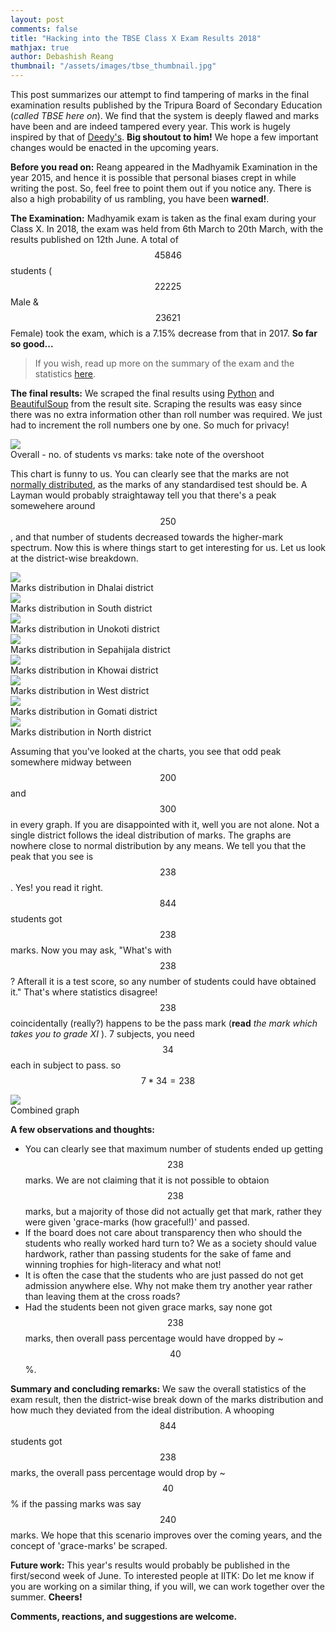 ```yaml
---
layout: post
comments: false
title: "Hacking into the TBSE Class X Exam Results 2018"
mathjax: true
author: Debashish Reang
thumbnail: "/assets/images/tbse_thumbnail.jpg"
---
```



This post summarizes our attempt to find tampering of marks in the final examination results published by the Tripura Board of Secondary Education (*called TBSE here on*). We find that the system is deeply flawed and marks have been and are indeed tampered every year. This work is hugely inspired by that of [Deedy's](http://debarghyadas.com/writes/hacking-into-the-indian-education-system/). **Big shoutout to him!** We hope a few important changes would be enacted in the upcoming years.

**Before you read on:** Reang appeared in the Madhyamik Examination in the year 2015, and hence it is possible that personal biases crept in while writing the post. So, feel free to point them out if you notice any. There is also a high probability of us rambling, you have been **warned!**.

**The Examination:** Madhyamik exam is taken as the final exam during your Class X. In 2018, the exam was held from 6th March to 20th March, with the results published on 12th June. A total of $$45846$$ students ($$22225$$ Male & $$23621$$ Female) took the exam, which is a 7.15% decrease from that in 2017. **So far so good...**

> If you wish, read up more on the summary of the exam and the statistics [here](http://tbse.in/new/Madhyamik2018Abstract.html).

**The final results:** We scraped the final results using [Python](https://www.python.org) and [BeautifulSoup](https://www.crummy.com/software/BeautifulSoup/bs4/doc/) from the result site. Scraping the results was easy since there was no extra information other than roll number was required. We just had to increment the roll numbers one by one. So much for privacy!

<div class="imgcap">
<img src="/assets/images/chart.png">
<div class="thecap">Overall - no. of students vs marks: take note of the overshoot</div>
</div>

This chart is funny to us. You can clearly see that the marks are not [normally distributed](https://en.wikipedia.org/wiki/Normal_distribution), as the marks of any standardised test should be. A Layman would probably straightaway tell you that there's a peak somewehere around $$250$$, and that number of students decreased towards the higher-mark spectrum. Now this is where things start to get interesting for us. Let us look at the district-wise breakdown.

<div class="row">
<div class="col">
<div class="imgcap">
<img src="/assets/images/dhalai.png">
<div class="thecap">Marks distribution in Dhalai district</div>
</div>
</div>
<div class="col">
<div class="imgcap">
<img src="/assets/images/south.png">
<div class="thecap">Marks distribution in South district</div>
</div>
</div>
</div>

<div class="row">
<div class="col">
<div class="imgcap">
<img src="/assets/images/unokoti.png">
<div class="thecap">Marks distribution in Unokoti district</div>
</div>
</div>
<div class="col">
<div class="imgcap">
<img src="/assets/images/sepahi.png">
<div class="thecap">Marks distribution in Sepahijala district</div>
</div>
</div>
</div>


<div class="row">
<div class="col">
<div class="imgcap">
<img src="/assets/images/khowai.png">
<div class="thecap">Marks distribution in Khowai district</div>
</div>
</div>
<div class="col">
<div class="imgcap">
<img src="/assets/images/west.png">
<div class="thecap">Marks distribution in West district</div>
</div>
</div>
</div>


<div class="row">
<div class="col">
<div class="imgcap">
<img src="/assets/images/gomati.png">
<div class="thecap">Marks distribution in Gomati district</div>
</div>
</div>
<div class="col">
<div class="imgcap">
<img src="/assets/images/north.png">
<div class="thecap">Marks distribution in North district</div>
</div>
</div>
</div>


Assuming that you've looked at the charts, you see that odd peak somewhere midway between $$200$$ and $$300$$ in  every graph. If you are disappointed with it, well you are not alone. Not a single district follows the ideal distribution of marks. The graphs are nowhere close to normal distribution by any means.
We tell you that the peak that you see is $$238$$. Yes! you read it right. $$844$$ students got $$238$$ marks. Now you may ask, "What's with $$238$$? Afterall it is a test score, so any number of students could have obtained it." That's where statistics disagree! $$238$$ coincidentally (really?) happens to be the pass mark (**read** *the mark which takes you to grade XI* ). 7 subjects, you need $$34$$ each in subject to pass. so $$ 7 * 34 = 238 $$

<div class="imgcap">
<img src="/assets/images/overall.png">
<div class="thecap">Combined graph</div>
</div>

**A few observations and thoughts:**
* You can clearly see that maximum number of students ended up getting $$238$$ marks. We are not claiming that it is not possible to obtaion $$238$$ marks, but a majority of those did not actually get that mark, rather they were given 'grace-marks (how graceful!)' and passed.
* If the board does not care about transparency then who should the students who really worked hard turn to? We as a society should value hardwork, rather than passing students for the sake of fame and winning trophies for high-literacy and what not!
* It is often the case that the students who are just passed do not get admission anywhere else. Why not make them try another year rather than leaving them at the cross roads?
* Had the students been not given grace marks, say none got $$238$$ marks, then overall pass percentage would have dropped by ~$$40$$%.

**Summary and concluding remarks:**
We saw the overall statistics of the exam result, then the district-wise break down of the marks distribution and how much they deviated from the ideal distribution. A whooping $$844$$ students got $$238$$ marks, the overall pass percentage would drop by ~$$40$$% if the passing marks was say $$240$$ marks. We hope that this scenario improves over the coming years, and the concept of 'grace-marks' be scraped.

**Future work:**
This year's results would probably be published in the first/second week of June. To interested people at IITK: Do let me know if you are working on a similar thing, if you will, we can work together over the summer. **Cheers!**

**Comments, reactions, and suggestions are welcome.**
